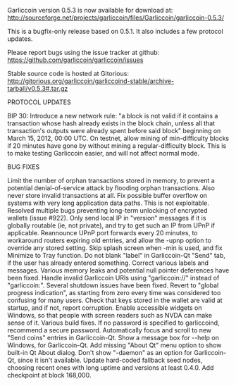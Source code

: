 Garliccoin version 0.5.3 is now available for download at:
http://sourceforge.net/projects/garliccoin/files/Garliccoin/garliccoin-0.5.3/

This is a bugfix-only release based on 0.5.1.
It also includes a few protocol updates.

Please report bugs using the issue tracker at github:
https://github.com/garliccoin/garliccoin/issues

Stable source code is hosted at Gitorious:
http://gitorious.org/garliccoin/garliccoind-stable/archive-tarball/v0.5.3#.tar.gz

PROTOCOL UPDATES

BIP 30: Introduce a new network rule: "a block is not valid if it contains a transaction whose hash already exists in the block chain, unless all that transaction's outputs were already spent before said block" beginning on March 15, 2012, 00:00 UTC.
On testnet, allow mining of min-difficulty blocks if 20 minutes have gone by without mining a regular-difficulty block. This is to make testing Garliccoin easier, and will not affect normal mode.

BUG FIXES

Limit the number of orphan transactions stored in memory, to prevent a potential denial-of-service attack by flooding orphan transactions. Also never store invalid transactions at all.
Fix possible buffer overflow on systems with very long application data paths. This is not exploitable.
Resolved multiple bugs preventing long-term unlocking of encrypted wallets
(issue #922).
Only send local IP in "version" messages if it is globally routable (ie, not private), and try to get such an IP from UPnP if applicable.
Reannounce UPnP port forwards every 20 minutes, to workaround routers expiring old entries, and allow the -upnp option to override any stored setting.
Skip splash screen when -min is used, and fix Minimize to Tray function.
Do not blank "label" in Garliccoin-Qt "Send" tab, if the user has already entered something.
Correct various labels and messages.
Various memory leaks and potential null pointer deferences have been fixed.
Handle invalid Garliccoin URIs using "garliccoin://" instead of "garliccoin:".
Several shutdown issues have been fixed.
Revert to "global progress indication", as starting from zero every time was considered too confusing for many users.
Check that keys stored in the wallet are valid at startup, and if not, report corruption.
Enable accessible widgets on Windows, so that people with screen readers such as NVDA can make sense of it.
Various build fixes.
If no password is specified to garliccoind, recommend a secure password.
Automatically focus and scroll to new "Send coins" entries in Garliccoin-Qt.
Show a message box for --help on Windows, for Garliccoin-Qt.
Add missing "About Qt" menu option to show built-in Qt About dialog.
Don't show "-daemon" as an option for Garliccoin-Qt, since it isn't available.
Update hard-coded fallback seed nodes, choosing recent ones with long uptime and versions at least 0.4.0.
Add checkpoint at block 168,000.
